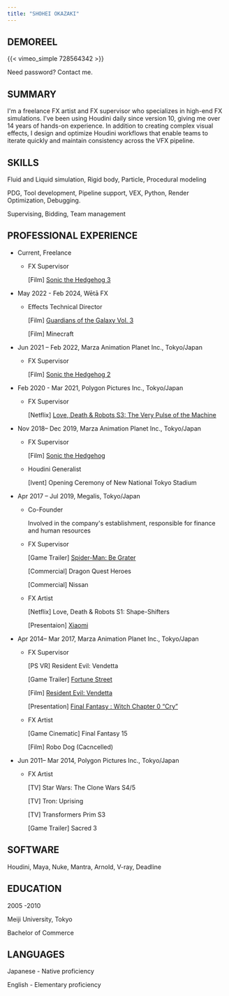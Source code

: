 ```yaml
---
title: "SHOHEI OKAZAKI"
---
```


## DEMOREEL
{{< vimeo_simple 728564342 >}}

Need password? Contact me.

## SUMMARY
I'm a freelance FX artist and FX supervisor who specializes in high-end FX simulations. I’ve been using Houdini daily since version 10, giving me over 14 years of hands-on experience. In addition to creating complex visual effects, I design and optimize Houdini workflows that enable teams to iterate quickly and maintain consistency across the VFX pipeline.


## SKILLS
Fluid and Liquid simulation, Rigid body, Particle, Procedural modeling

PDG, Tool development, Pipeline support, VEX, Python, Render Optimization, Debugging.

Supervising, Bidding, Team management

## PROFESSIONAL EXPERIENCE
- Current, Freelance

	- FX Supervisor

		[Film] [Sonic the Hedgehog 3](https://www.youtube.com/watch?v=qSu6i2iFMO0)

- May 2022 - Feb 2024, Wētā FX

	- Effects Technical Director

		[Film] [Guardians of the Galaxy Vol. 3](https://www.youtube.com/watch?v=0EORPrMkvMM)

		[Film] Minecraft

- Jun 2021 – Feb 2022,  Marza Animation Planet Inc., Tokyo/Japan

	- FX Supervisor

		[Film] [Sonic the Hedgehog 2](https://youtu.be/47r8FXYZWNU)

- Feb 2020 - Mar 2021, Polygon Pictures Inc., Tokyo/Japan

	- FX Supervisor

		[Netflix] [Love, Death & Robots S3: The Very Pulse of the Machine](https://youtu.be/943NIBTvRVg)

- Nov 2018– Dec 2019,  Marza Animation Planet Inc., Tokyo/Japan

	- FX Supervisor

		[Film] [Sonic the Hedgehog](https://youtu.be/szby7ZHLnkA)
	- Houdini Generalist

		[Ivent] Opening Ceremony of New National Tokyo Stadium 

- Apr 2017 – Jul 2019, Megalis, Tokyo/Japan
	- Co-Founder

		Involved in the company's establishment, responsible for finance and human resources

	- FX Supervisor

		[Game Trailer] [Spider-Man: Be Grater](https://youtu.be/q4GdJVvdxss)

		[Commercial] Dragon Quest Heroes

		[Commercial] Nissan

	- FX Artist

		[Netflix] Love, Death & Robots S1: Shape-Shifters

		[Presentaion] [Xiaomi](https://www.sidefx.com/community/houdini-connect-megalis/)

- Apr 2014– Mar 2017,  Marza Animation Planet Inc., Tokyo/Japan
	- FX Supervisor

		[PS VR] Resident Evil: Vendetta

		[Game Trailer] [Fortune Street](https://youtu.be/s32vAFxnZxY)

		[Film] [Resident Evil: Vendetta](https://youtu.be/LwKRTO93Y2w)

		[Presentation] [Final Fantasy : Witch Chapter 0 “Cry” ](https://youtu.be/BJB2ZmiaLVM)

	- FX Artist

		[Game Cinematic] Final Fantasy 15	

		[Film] Robo Dog (Cacncelled)
- Jun 2011– Mar 2014, Polygon Pictures Inc., Tokyo/Japan
	- FX Artist

		[TV] Star Wars: The Clone Wars S4/5

		[TV] Tron: Uprising

		[TV] Transformers Prim S3

		[Game Trailer] Sacred 3

## SOFTWARE
Houdini, Maya, Nuke, Mantra, Arnold, V-ray, Deadline

## EDUCATION
2005 -2010

Meiji University, Tokyo

Bachelor of Commerce

## LANGUAGES
Japanese - Native proficiency

English - Elementary proficiency

